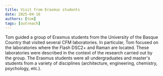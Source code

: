```yaml
---
title: Visit from Erasmus students
date: 2025-04-16
authors: [tom]
tags: [outreach]
---
```


Tom guided a group of Erasmus students from the University of the 
Basque Country that visited several CFM laboratories.
In particular, Tom focused on the laboratories where the Flash DSC2+ and Raman are located.
These laboratories were described in the  context of the research carried out by the group.
The Erasmus students were all undergraduates and master's students from a variety of 
disciplines (architecture, engineering, chemistry, psychology, etc.).
